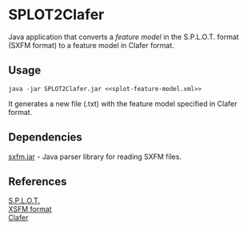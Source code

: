 # SPLOT2Clafer
Java application that converts a *feature model* in the S.P.L.O.T. format (SXFM format) to a feature model in Clafer format.

## Usage
`java -jar SPLOT2Clafer.jar <<splot-feature-model.xml>>`

It generates a new file (.txt) with the feature model specified in Clafer format.

## Dependencies
[sxfm.jar](http://ec2-52-32-1-180.us-west-2.compute.amazonaws.com:8080/SPLOT/sxfm.html) - Java parser library for reading SXFM files.

## References
[S.P.L.O.T.](http://www.splot-research.org/)  
[XSFM format](http://ec2-52-32-1-180.us-west-2.compute.amazonaws.com:8080/SPLOT/sxfm.html)  
[Clafer](https://www.clafer.org/)  
